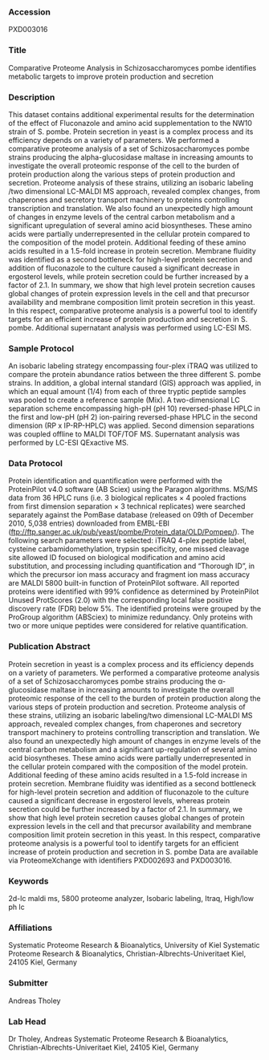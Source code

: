### Accession
PXD003016

### Title
Comparative Proteome Analysis in Schizosaccharomyces pombe identifies metabolic targets to improve protein production and secretion

### Description
This dataset contains additional experimental results for the determination of the effect of Fluconazole and amino acid supplementation to the NW10 strain of S. pombe.  Protein secretion in yeast is a complex process and its efficiency depends on a variety of parameters. We performed a comparative proteome analysis of a set of Schizosaccharomyces pombe strains producing the alpha-glucosidase maltase in increasing amounts to investigate the overall proteomic response of the cell to the burden of protein production along the various steps of protein production and secretion. Proteome analysis of these strains, utilizing an isobaric labeling /two dimensional LC-MALDI MS approach, revealed complex changes, from chaperones and secretory transport machinery to proteins controlling transcription and translation. We also found an unexpectedly high amount of changes in enzyme levels of the central carbon metabolism and a significant upregulation of several amino acid biosyntheses. These amino acids were partially underrepresented in the cellular protein compared to the composition of the model protein. Additional feeding of these amino acids resulted in a 1.5-fold increase in protein secretion. Membrane fluidity was identified as a second bottleneck for high-level protein secretion and addition of fluconazole to the culture caused a significant decrease in ergosterol levels, while protein secretion could be further increased by a factor of 2.1. In summary, we show that high level protein secretion causes global changes of protein expression levels in the cell and that precursor availability and membrane composition limit protein secretion in this yeast.  In this respect, comparative proteome analysis is a powerful tool to identify targets for an efficient increase of protein production and secretion in S. pombe. Additional supernatant analysis was performed using LC-ESI MS.

### Sample Protocol
An isobaric labeling strategy encompassing four-plex iTRAQ was utilized to compare the protein abundance ratios between the three different S. pombe strains.  In addition, a global internal standard (GIS) approach was applied, in which an equal amount (1/4) from each of three tryptic peptide samples was pooled to create a reference sample (Mix). A two-dimensional LC separation scheme encompassing high-pH (pH 10) reversed-phase HPLC in the first and low-pH (pH 2) ion-pairing reversed-phase HPLC in the second dimension (RP x IP-RP-HPLC) was applied. Second dimension separations was coupled offline to MALDI TOF/TOF MS. Supernatant analysis was performed by LC-ESI QExactive MS.

### Data Protocol
Protein identification and quantification were performed with the ProteinPilot v4.0 software (AB Sciex) using the Paragon algorithms. MS/MS data from 36 HPLC runs (i.e. 3 biological replicates × 4 pooled fractions from first dimension separation × 3 technical replicates) were searched separately against the PomBase database (released on 09th of December 2010, 5,038 entries) downloaded from EMBL-EBI (ftp://ftp.sanger.ac.uk/pub/yeast/pombe/Protein_data/OLD/Pompep/). The following search parameters were selected: iTRAQ 4-plex peptide label, cysteine carbamidomethylation, trypsin specificity, one missed cleavage site allowed ID focused on biological modification and amino acid substitution, and processing including quantification and “Thorough ID”, in which the precursor ion mass accuracy and fragment ion mass accuracy are MALDI 5800 built-in function of ProteinPilot software. All reported proteins were identified with 99% confidence as determined by ProteinPilot Unused ProtScores (2.0) with the corresponding local false positive discovery rate (FDR) below 5%. The identified proteins were grouped by the ProGroup algorithm (ABSciex) to minimize redundancy.  Only proteins with two or more unique peptides were considered for relative quantification.

### Publication Abstract
Protein secretion in yeast is a complex process and its efficiency depends on a variety of parameters. We performed a comparative proteome analysis of a set of Schizosaccharomyces pombe strains producing the &#x3b1;-glucosidase maltase in increasing amounts to investigate the overall proteomic response of the cell to the burden of protein production along the various steps of protein production and secretion. Proteome analysis of these strains, utilizing an isobaric labeling/two dimensional LC-MALDI MS approach, revealed complex changes, from chaperones and secretory transport machinery to proteins controlling transcription and translation. We also found an unexpectedly high amount of changes in enzyme levels of the central carbon metabolism and a significant up-regulation of several amino acid biosyntheses. These amino acids were partially underrepresented in the cellular protein compared with the composition of the model protein. Additional feeding of these amino acids resulted in a 1.5-fold increase in protein secretion. Membrane fluidity was identified as a second bottleneck for high-level protein secretion and addition of fluconazole to the culture caused a significant decrease in ergosterol levels, whereas protein secretion could be further increased by a factor of 2.1. In summary, we show that high level protein secretion causes global changes of protein expression levels in the cell and that precursor availability and membrane composition limit protein secretion in this yeast. In this respect, comparative proteome analysis is a powerful tool to identify targets for an efficient increase of protein production and secretion in S. pombe Data are available via ProteomeXchange with identifiers PXD002693 and PXD003016.

### Keywords
2d-lc maldi ms, 5800 proteome analyzer, Isobaric labeling, Itraq, High/low ph lc

### Affiliations
Systematic Proteome Research & Bioanalytics, University of Kiel
Systematic Proteome Research & Bioanalytics, Christian-Albrechts-Univeritaet Kiel, 24105 Kiel, Germany

### Submitter
Andreas Tholey

### Lab Head
Dr Tholey, Andreas
Systematic Proteome Research & Bioanalytics, Christian-Albrechts-Univeritaet Kiel, 24105 Kiel, Germany


